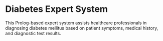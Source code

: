 # Diabetes Expert System

This Prolog-based expert system assists healthcare professionals in diagnosing diabetes mellitus based on patient symptoms, medical history, and diagnostic test results.
